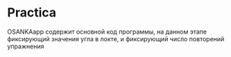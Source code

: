 # Practica
OSANKAapp содержит основной код программы, на данном этапе фиксирующий значения угла в локте, и фиксирующий число повторений упражнения 
